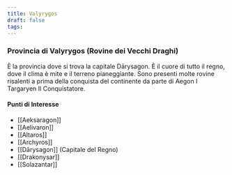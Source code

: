 ```yaml
---
title: Valyrygos
draft: false
tags:
---
```

### Provincia di Valyrygos (Rovine dei Vecchi Draghi)
È la provincia dove si trova la capitale Dārysagon. È il cuore di tutto il regno, dove il clima è mite e il terreno pianeggiante. Sono presenti molte rovine risalenti a prima della conquista del continente da parte di Aegon I Targaryen Il Conquistatore.

#### Punti di Interesse
- [[Aeksaragon]]
- [[Aelivaron]]
- [[Altaros]]
- [[Archyros]]
- [[Dārysagon]] (Capitale del Regno)
- [[Drakonysar]]
- [[Solazantar]]